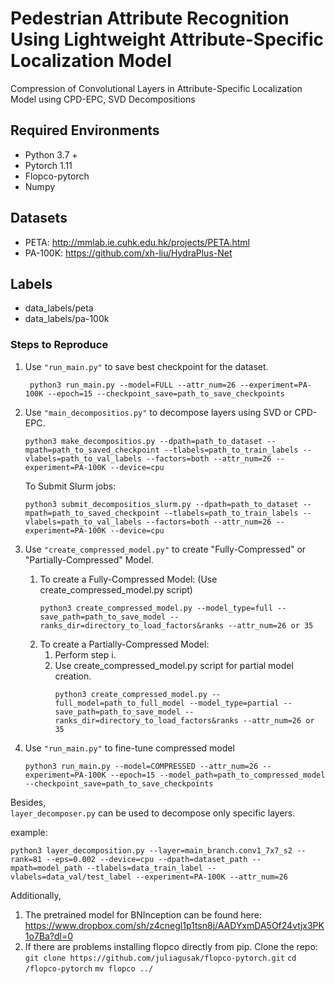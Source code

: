 # Pedestrian Attribute Recognition Using Lightweight Attribute-Specific Localization Model
Compression of  Convolutional Layers in Attribute-Specific Localization Model using CPD-EPC, SVD Decompositions

## **Required Environments**
* Python 3.7 +
* Pytorch 1.11
* Flopco-pytorch 
* Numpy

## **Datasets**

* PETA: http://mmlab.ie.cuhk.edu.hk/projects/PETA.html
* PA-100K: https://github.com/xh-liu/HydraPlus-Net

## Labels 
* data_labels/peta
* data_labels/pa-100k

### **Steps to Reproduce**
1. Use `"run_main.py"` to save best checkpoint for the dataset. <br />
   ```
    python3 run_main.py --model=FULL --attr_num=26 --experiment=PA-100K --epoch=15 --checkpoint_save=path_to_save_checkpoints
   ```

2. Use `"main_decompositios.py"` to decompose layers using SVD or CPD-EPC. <br />
   ```
   python3 make_decompositios.py --dpath=path_to_dataset --mpath=path_to_saved_checkpoint --tlabels=path_to_train_labels --vlabels=path_to_val_labels --factors=both --attr_num=26 --experiment=PA-100K --device=cpu
   ```
   To Submit Slurm jobs:
   ```
   python3 submit_decompositios_slurm.py --dpath=path_to_dataset --mpath=path_to_saved_checkpoint --tlabels=path_to_train_labels --vlabels=path_to_val_labels --factors=both --attr_num=26 --experiment=PA-100K --device=cpu
   ```

4. Use `"create_compressed_model.py"` to create "Fully-Compressed" or "Partially-Compressed" Model.
   
   1. To create a Fully-Compressed Model:
      (Use create_compressed_model.py script)
      ```
      python3 create_compressed_model.py --model_type=full --save_path=path_to_save_model --ranks_dir=directory_to_load_factors&ranks --attr_num=26 or 35
      ```
   2. To create a Partially-Compressed Model:
      1. Perform step i.
      2. Use create_compressed_model.py script for partial model creation. <br />
           ```
           python3 create_compressed_model.py --full_model=path_to_full_model --model_type=partial --save_path=path_to_save_model --ranks_dir=directory_to_load_factors&ranks --attr_num=26 or 35
           ```

5. Use `"run_main.py"` to fine-tune compressed model <br />
   ``` 
   python3 run_main.py --model=COMPRESSED --attr_num=26 --experiment=PA-100K --epoch=15 --model_path=path_to_compressed_model --checkpoint_save=path_to_save_checkpoints
   ```

Besides,<br />
`layer_decomposer.py` can be used to decompose only specific layers. <br />

example:
```
python3 layer_decomposition.py --layer=main_branch.conv1_7x7_s2 --rank=81 --eps=0.002 --device=cpu --dpath=dataset_path --mpath=model_path --tlabels=data_train_label --vlabels=data_val/test_label --experiment=PA-100K --attr_num=26
```
Additionally,
1. The pretrained model for BNInception can be found here: https://www.dropbox.com/sh/z4cnegl1p1tsn8j/AADYxmDA5Of24vtjx3PK1o7Ba?dl=0
2. If there are problems installing flopco directly from pip. Clone the repo: `git clone https://github.com/juliagusak/flopco-pytorch.git`
`cd /flopco-pytorch` `mv flopco ../` 